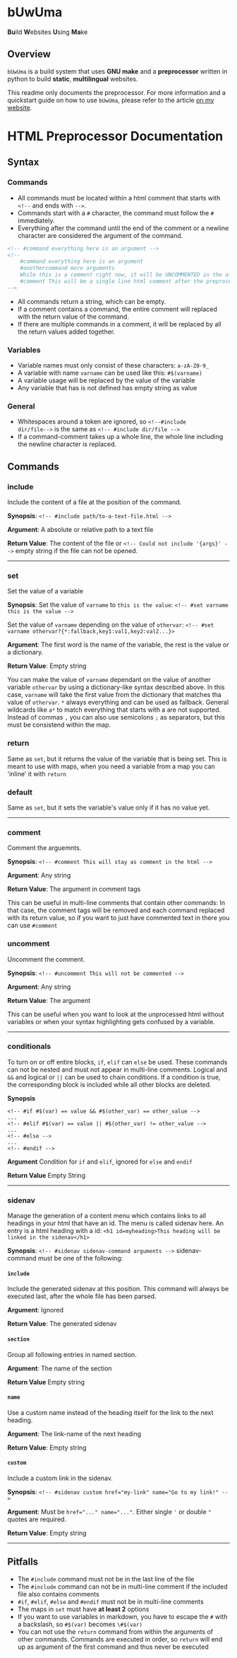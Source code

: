 # bUwUma
**Bu**ild **W**ebsites **U**sing **Ma**ke

## Overview
`bUwUma` is a build system that uses **GNU make** and a **preprocessor** written in python to build **static**, **multilingual** websites.

This readme only documents the preprocessor.
For more information and a quickstart guide on how to use `bUwUma`, please 
refer to the article [on my website](https://quintern.xyz/en/software/buwuma.html).

# HTML Preprocessor Documentation
## Syntax
### Commands
- All commands must be located within a html comment that starts with `<!--` and ends with `-->`.
- Commands start with a `#` character, the command must follow the `#` immediately.
- Everything after the command until the end of the comment or a newline character are considered the argument of the command.

```html
<!-- #command everything here is an argument -->
<!--
    #command everything here is an argument
    #anothercommand more arguments
    While this is a comment right now, it will be UNCOMMENTED in the after the preprocessor finishes!
    #comment This will be a single line html comment after the preprocessor finishes.
-->
```

- All commands return a string, which can be empty.
- If a comment contains a command, the entire comment will replaced with the return value of the command.
- If there are multiple commands in a comment, it will be replaced by all the return values added together.

### Variables
- Variable names must only consist of these characters: `a-zA-Z0-9_`
- A variable with name `varname` can be used like this: `#$(varname)`
- A variable usage will be replaced by the value of the variable
- Any variable that has is not defined has empty string as value

### General
- Whitespaces around a token are ignored, so `<!--#include     dir/file-->` is the same as `<!-- #include dir/file -->`
- If a command-comment takes up a whole line, the whole line including the newline character is replaced.


## Commands
### include
Include the content of a file at the position of the command.

**Synopsis**:
`<!-- #include path/to-a-text-file.html -->`

**Argument**:
A absolute or relative path to a text file

**Return Value**:
The content of the file or `<!-- Could not include '{args}' -->` empty string if the file can not be opened.

---

### set 
Set the value of a variable

**Synopsis**:
Set the value of `varname` to `this is the value`:
`<!-- #set varname this is the value -->`

Set the value of `varname` depending on the value of `othervar`:
`<!-- #set varname othervar?{*:fallback,key1:val1,key2:val2...}>`

**Argument**:
The first word is the name of the variable, the rest is the value or a dictionary.

**Return Value**:
Empty string

You can make the value of `varname` dependant on the value of another variable `othervar` by using a dictionary-like syntax described above.
In this case, `varname` will take the first value from the dictionary that matches tha value of `othervar`. 
`*` always everything and can be used as fallback. General wildcards like `a*` to match everything that starts with a are not supported.
Instead of commas `,` you can also use semicolons `;` as separators, but this must be consistend within the map.

### return
Same as `set`, but it returns the value of the variable that is being set. This is meant to use with maps, when you need a variable from a map you can 'inline' it with `return`

### default
Same as `set`, but it sets the variable's value only if it has no value yet.

---

### comment
Comment the arguemnts.

**Synopsis**:
`<!-- #comment This will stay as comment in the html -->`

**Argument**:
Any string

**Return Value**:
The argument in comment tags

This can be useful in multi-line comments that contain other commands: In that case, the comment tags will be removed and each command replaced with
its return value, so if you want to just have commented text in there you can use `#comment` 

### uncomment
Uncomment the comment.

**Synopsis**:
`<!-- #uncomment This will not be commented -->`

**Argument**:
Any string

**Return Value**:
The argument

This can be useful when you want to look at the unprocessed html without variables or when your syntax highlighting gets confused by a variable.

---

### conditionals
To turn on or off entire blocks, `if`, `elif` can `else` be used.
These commands can not be nested and must not appear in multi-line comments.
Logical and `&&` and logical or `||` can be used to chain conditions.
If a condition is true, the corresponding block is included while all other blocks are deleted.

**Synopsis**
```
<!-- #if #$(var) == value && #$(other_var) == other_value -->
...
<!-- #elif #$(var) == value || #$(other_var) != other_value -->
...
<!-- #else -->
...
<!-- #endif -->
```

**Argument** Condition for `if` and `elif`, ignored for `else` and `endif`

**Return Value** Empty String

---

### sidenav
Manage the generation of a content menu which contains links to all headings in your html that have an id. The menu is called sidenav here.
An entry is a html heading with a id: `<h1 id=myheading>This heading will be linked in the sidenav</h1>`

**Synopsis**:
`<!-- #sidenav sidenav-command arguments -->`
sidenav-command must be one of the following:

#### `include`
Include the generated sidenav at this position. This command will always be executed last, after the whole file has been parsed.

**Argument**:
Ignored

**Return Value**:
The generated sidenav

#### `section`
Group all following entries in named section.

**Argument**:
The name of the section

**Return Value**
Empty string

#### `name`
Use a custom name instead of the heading itself for the link to the next heading.

**Argument**:
The link-name of the next heading

**Return Value**:
Empty string

#### `custom`
Include a custom link in the sidenav.

**Synopsis**:
`<!-- #sidenav custom href="my-link" name="Go to my link!" -->`

**Argument**:
Must be `href="..." name="..."`. Either single `'` or double `"` quotes are required.

**Return Value**:
Empty string

---

## Pitfalls
- The `#include` command must not be in the last line of the file
- The `#include` command can not be in multi-line comment if the included file also contains comments
- `#if`, `#elif`, `#else` and `#endif` must not be in multi-line comments
- The maps in `set` must have **at least 2** options
- If you want to use variables in markdown, you have to escape the `#` with a backslash, so `#$(var)` becomes `\#$(var)`
- You can not use the `return` command from within the arguments of other commands. Commands are executed in order, so `return` will end up as argument of the first command and thus never be executed
